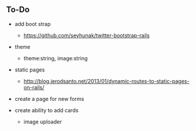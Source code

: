

To-Do 
------------------------------------------------------

- add boot strap
	- https://github.com/seyhunak/twitter-bootstrap-rails

- theme 
	- theme:string, image:string

- static pages
	- http://blog.jerodsanto.net/2013/01/dynamic-routes-to-static-pages-on-rails/


- create a page for new forms 

- create ability to add cards
	- image uploader

 
